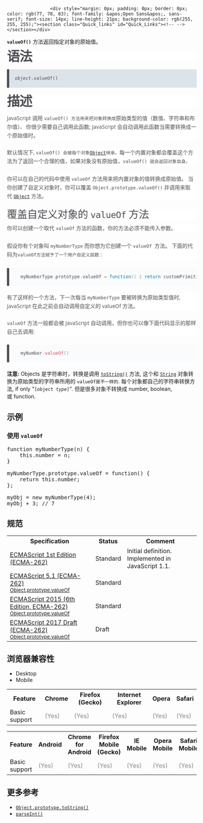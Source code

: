 
                
                  
                    <div style="margin: 0px; padding: 0px; border: 0px; color: rgb(77, 78, 83); font-family: &apos;Open Sans&apos;, sans-serif; font-size: 14px; line-height: 21px; background-color: rgb(255, 255, 255);"><section class="Quick_links" id="Quick_Links"><!-- --></section></div>

<p><code><strong>valueOf()</strong></code>&#xA0;&#x65B9;&#x6CD5;&#x8FD4;&#x56DE;&#x6307;&#x5B9A;&#x5BF9;&#x8C61;&#x7684;&#x539F;&#x59CB;&#x503C;&#x3002;</p>

<h2 name="Syntax" style="margin: 0px 0px 20px; padding: 0px; border: 0px; font-family: &apos;Open Sans&apos;, sans-serif; line-height: 30px; font-size: 2.14285714285714rem; letter-spacing: -1px; color: rgb(77, 78, 83); background-color: rgb(255, 255, 255);" id="Syntax">&#x8BED;&#x6CD5;</h2>

<pre class="syntaxbox" style="margin-top: 0px; margin-bottom: 20px; padding: 15px; border-width: 0px 0px 0px 6px; border-left-style: solid; font-family: Consolas, Monaco, &apos;Andale Mono&apos;, monospace; font-size: 14px; line-height: 19px; color: rgb(77, 78, 83); overflow: auto; white-space: normal; background: rgb(221, 228, 233);"><code style="margin: 0px; padding: 0px; border: 0px; font-style: inherit; font-weight: inherit; font-family: Consolas, Monaco, &apos;Andale Mono&apos;, monospace;"><em><var>object</var></em>.valueOf()</code></pre>

<h2 name="Description" style="margin: 0px 0px 20px; padding: 0px; border: 0px; font-family: &apos;Open Sans&apos;, sans-serif; line-height: 30px; font-size: 2.14285714285714rem; letter-spacing: -1px; color: rgb(77, 78, 83); background-color: rgb(255, 255, 255);" id="Description">&#x63CF;&#x8FF0;</h2>

<p style="margin: 0px 0px 24px; padding: 0px; border: 0px; color: rgb(77, 78, 83); font-family: &apos;Open Sans&apos;, sans-serif; font-size: 14px; line-height: 21px; background-color: rgb(255, 255, 255);">JavaScript &#x8C03;&#x7528;&#xA0;<code style="margin: 0px; padding: 0px; border: 0px; font-style: inherit; font-weight: inherit; font-family: Consolas, Monaco, &apos;Andale Mono&apos;, monospace;">valueOf()&#xA0;&#x65B9;&#x6CD5;&#x7528;&#x6765;&#x628A;&#x5BF9;&#x8C61;&#x8F6C;&#x6362;&#x6210;</code>&#x539F;&#x59CB;&#x7C7B;&#x578B;&#x7684;&#x503C;&#xFF08;&#x6570;&#x503C;&#x3001;&#x5B57;&#x7B26;&#x4E32;&#x548C;&#x5E03;&#x5C14;&#x503C;&#xFF09;<code style="margin: 0px; padding: 0px; border: 0px; font-style: inherit; font-weight: inherit; font-family: Consolas, Monaco, &apos;Andale Mono&apos;, monospace;">&#x3002;</code>&#xA0;&#x4F60;&#x5F88;&#x5C11;&#x9700;&#x8981;&#x81EA;&#x5DF1;&#x8C03;&#x7528;&#x6B64;&#x51FD;&#x6570;; JavaScript &#x4F1A;&#x81EA;&#x52A8;&#x8C03;&#x7528;&#x6B64;&#x51FD;&#x6570;&#x5F53;&#x9700;&#x8981;&#x8F6C;&#x6362;&#x6210;&#x4E00;&#x4E2A;&#x539F;&#x59CB;&#x503C;&#x65F6;&#x3002;</p>

<p style="margin: 0px 0px 24px; padding: 0px; border: 0px; color: rgb(77, 78, 83); font-family: &apos;Open Sans&apos;, sans-serif; font-size: 14px; line-height: 21px; background-color: rgb(255, 255, 255);">&#x9ED8;&#x8BA4;&#x60C5;&#x51B5;&#x4E0B;, <code style="margin: 0px; padding: 0px; border: 0px; font-style: inherit; font-weight: inherit; font-family: Consolas, Monaco, &apos;Andale Mono&apos;, monospace;">valueOf() &#x4F1A;&#x88AB;&#x6BCF;&#x4E2A;&#x5BF9;&#x8C61;</code><a href="/zh-CN/docs/Web/JavaScript/Reference/Global_Objects/Object" title="Object &#x6784;&#x9020;&#x51FD;&#x6570;&#x521B;&#x5EFA;&#x4E00;&#x4E2A;&#x5BF9;&#x8C61;&#x5305;&#x88C5;&#xFF08;object wrapper&#xFF09;&#x3002;"><code>Object</code></a><code style="margin: 0px; padding: 0px; border: 0px; font-style: inherit; font-weight: inherit; font-family: Consolas, Monaco, &apos;Andale Mono&apos;, monospace;">&#x7EE7;&#x627F;&#x3002;</code>&#x6BCF;&#x4E00;&#x4E2A;&#x5185;&#x7F6E;&#x5BF9;&#x8C61;&#x90FD;&#x4F1A;&#x8986;&#x76D6;&#x8FD9;&#x4E2A;&#x65B9;&#x6CD5;&#x4E3A;&#x4E86;&#x8FD4;&#x56DE;&#x4E00;&#x4E2A;&#x5408;&#x7406;&#x7684;&#x503C;&#xFF0C;&#x5982;&#x679C;&#x5BF9;&#x8C61;&#x6CA1;&#x6709;&#x539F;&#x59CB;&#x503C;&#xFF0C;<code style="margin: 0px; padding: 0px; border: 0px; font-style: inherit; font-weight: inherit; font-family: Consolas, Monaco, &apos;Andale Mono&apos;, monospace;">valueOf() &#x5C31;&#x4F1A;&#x8FD4;&#x56DE;&#x5BF9;&#x8C61;&#x81EA;&#x8EAB;&#x3002;</code></p>

<div class="line-number" style="margin: 1em 0px 0px; border: 0px; position: absolute; left: 0px; right: 0px; line-height: inherit; top: 0px; background: 0px 0px;">&#xA0;</div>

<p style="margin: 0px 0px 24px; padding: 0px; border: 0px; color: rgb(77, 78, 83); font-family: &apos;Open Sans&apos;, sans-serif; font-size: 14px; line-height: 21px; background-color: rgb(255, 255, 255);">&#x4F60;&#x53EF;&#x4EE5;&#x5728;&#x81EA;&#x5DF1;&#x7684;&#x4EE3;&#x7801;&#x4E2D;&#x4F7F;&#x7528;&#xA0;<code style="margin: 0px; padding: 0px; border: 0px; font-style: inherit; font-weight: inherit; font-family: Consolas, Monaco, &apos;Andale Mono&apos;, monospace;">valueOf</code>&#xA0;&#x65B9;&#x6CD5;&#x7528;&#x6765;&#x628A;&#x5185;&#x7F6E;&#x5BF9;&#x8C61;&#x7684;&#x503C;&#x8F6C;&#x6362;&#x6210;&#x539F;&#x59CB;&#x503C;&#x3002; &#x5F53;&#x4F60;&#x521B;&#x5EFA;&#x4E86;&#x81EA;&#x5B9A;&#x4E49;&#x5BF9;&#x8C61;&#x65F6;&#xFF0C;&#x4F60;&#x53EF;&#x4EE5;&#x8986;&#x76D6;&#xA0;<code style="margin: 0px; padding: 0px; border: 0px; font-style: inherit; font-weight: inherit; font-family: Consolas, Monaco, &apos;Andale Mono&apos;, monospace;">Object.prototype.valueOf()</code>&#xA0;&#x5E76;&#x8C03;&#x7528;&#x6765;&#x53D6;&#x4EE3;&#xA0;<a href="/zh-CN/docs/Web/JavaScript/Reference/Global_Objects/Object" title="Object &#x6784;&#x9020;&#x51FD;&#x6570;&#x521B;&#x5EFA;&#x4E00;&#x4E2A;&#x5BF9;&#x8C61;&#x5305;&#x88C5;&#xFF08;object wrapper&#xFF09;&#x3002;"><code>Object</code></a> &#x65B9;&#x6CD5;&#x3002;</p>

<h3 id="&#x8986;&#x76D6;&#x81EA;&#x5B9A;&#x4E49;&#x5BF9;&#x8C61;&#x7684;_valueOf_&#x65B9;&#x6CD5;" style="margin: 0px 0px 12px; padding: 0px; border: 0px; font-weight: 200; font-family: &apos;Open Sans&apos;, sans-serif; line-height: 24px; font-size: 1.71428571428571rem; letter-spacing: -0.5px; color: rgb(77, 78, 83); background-color: rgb(255, 255, 255);">&#x8986;&#x76D6;&#x81EA;&#x5B9A;&#x4E49;&#x5BF9;&#x8C61;&#x7684;&#xA0;<code style="margin: 0px; padding: 0px; border: 0px; font-style: inherit; font-weight: inherit; font-family: Consolas, Monaco, &apos;Andale Mono&apos;, monospace;">valueOf</code>&#xA0;&#x65B9;&#x6CD5;</h3>

<p style="margin: 0px 0px 24px; padding: 0px; border: 0px; color: rgb(77, 78, 83); font-family: &apos;Open Sans&apos;, sans-serif; font-size: 14px; line-height: 21px; background-color: rgb(255, 255, 255);">&#x4F60;&#x53EF;&#x4EE5;&#x521B;&#x5EFA;&#x4E00;&#x4E2A;&#x53D6;&#x4EE3;&#xA0;<code style="margin: 0px; padding: 0px; border: 0px; font-style: inherit; font-weight: inherit; font-family: Consolas, Monaco, &apos;Andale Mono&apos;, monospace;">valueOf</code>&#xA0;&#x65B9;&#x6CD5;&#x7684;&#x51FD;&#x6570;&#xFF0C;&#x4F60;&#x7684;&#x65B9;&#x6CD5;&#x5FC5;&#x987B;&#x4E0D;&#x80FD;&#x4F20;&#x5165;&#x53C2;&#x6570;&#x3002;</p>

<p style="margin: 0px 0px 24px; padding: 0px; border: 0px; color: rgb(77, 78, 83); font-family: &apos;Open Sans&apos;, sans-serif; font-size: 14px; line-height: 21px; background-color: rgb(255, 255, 255);">&#x5047;&#x8BBE;&#x4F60;&#x6709;&#x4E2A;&#x5BF9;&#x8C61;&#x53EB;&#xA0;<code style="margin: 0px; padding: 0px; border: 0px; font-style: inherit; font-weight: inherit; font-family: Consolas, Monaco, &apos;Andale Mono&apos;, monospace;">myNumberType</code>&#xA0;&#x800C;&#x4F60;&#x60F3;&#x4E3A;&#x5B83;&#x521B;&#x5EFA;&#x4E00;&#x4E2A;&#xA0;<code>valueOf&#xA0;</code>&#x65B9;&#x6CD5;&#x3002;&#xA0;&#x4E0B;&#x9762;&#x7684;&#x4EE3;&#x7801;&#x4E3A;<code style="margin: 0px; padding: 0px; border: 0px; font-style: inherit; font-weight: inherit; font-family: Consolas, Monaco, &apos;Andale Mono&apos;, monospace;">valueOf&#x65B9;&#x6CD5;&#x8D4B;&#x4E88;&#x4E86;&#x4E00;&#x4E2A;&#x7528;&#x6237;&#x81EA;&#x5B9A;&#x4E49;&#x51FD;&#x6570;&#xFF1A;</code></p>

<pre class="brush: js  language-js" style="margin-top: 0px; margin-bottom: 20px; padding: 1em 0px 1em 30px; border-width: 0px 0px 0px 6px; border-left-style: solid; font-family: Consolas, Monaco, &apos;Andale Mono&apos;, monospace; font-size: 14px; line-height: 19px; color: rgb(77, 78, 83); overflow: auto; direction: ltr; white-space: normal; position: relative; text-shadow: none; background: 50% 0% rgb(250, 251, 252);"><code class="language-js" style="margin: 0px; padding: 0px; border: 0px; font-style: inherit; font-weight: inherit; font-family: Consolas, Monaco, &apos;Andale Mono&apos;, monospace; direction: ltr; white-space: pre; text-shadow: none;">myNumberType<span class="punctuation token" style="border: 0px; color: #999999; margin: 0px; padding: 0px;">.</span>prototype<span class="punctuation token" style="border: 0px; color: #999999; margin: 0px; padding: 0px;">.</span>valueOf <span class="operator token" style="background: rgba(255, 255, 255, 0.498039); border: 0px; color: #a67f59; margin: 0px; padding: 0px;">=</span> <span class="keyword token" style="border: 0px; color: #0077aa; margin: 0px; padding: 0px;">function</span><span class="punctuation token" style="border: 0px; color: #999999; margin: 0px; padding: 0px;">(</span><span class="punctuation token" style="border: 0px; color: #999999; margin: 0px; padding: 0px;">)</span> <span class="punctuation token" style="border: 0px; color: #999999; margin: 0px; padding: 0px;">{</span> <span class="keyword token" style="border: 0px; color: #0077aa; margin: 0px; padding: 0px;">return</span> customPrimitiveValue<span class="punctuation token" style="border: 0px; color: #999999; margin: 0px; padding: 0px;">;</span> <span class="punctuation token" style="border: 0px; color: #999999; margin: 0px; padding: 0px;">}</span><span class="punctuation token" style="border: 0px; color: #999999; margin: 0px; padding: 0px;">;</span></code></pre>

<div class="line-number" style="margin: 1em 0px 0px; border: 0px; position: absolute; left: 0px; right: 0px; line-height: inherit; top: 0px; background: 0px 0px;">&#xA0;</div>

<p style="margin: 0px 0px 24px; padding: 0px; border: 0px; color: rgb(77, 78, 83); font-family: &apos;Open Sans&apos;, sans-serif; font-size: 14px; line-height: 21px; background-color: rgb(255, 255, 255);">&#x6709;&#x4E86;&#x8FD9;&#x6837;&#x7684;&#x4E00;&#x4E2A;&#x65B9;&#x6CD5;&#xFF0C;&#x4E0B;&#x4E00;&#x6B21;&#x6BCF;&#x5F53;&#xA0;<code style="margin: 0px; padding: 0px; border: 0px; font-style: inherit; font-weight: inherit; font-family: Consolas, Monaco, &apos;Andale Mono&apos;, monospace;">myNumberType</code>&#xA0;&#x8981;&#x88AB;&#x8F6C;&#x6362;&#x4E3A;&#x539F;&#x59CB;&#x7C7B;&#x578B;&#x503C;&#x65F6;, JavaScript &#x5728;&#x6B64;&#x4E4B;&#x524D;&#x4F1A;&#x81EA;&#x52A8;&#x8C03;&#x7528;&#x81EA;&#x5B9A;&#x4E49;&#x7684; valueOf &#x65B9;&#x6CD5;&#x3002;</p>

<p style="margin: 0px 0px 24px; padding: 0px; border: 0px; color: rgb(77, 78, 83); font-family: &apos;Open Sans&apos;, sans-serif; font-size: 14px; line-height: 21px; background-color: rgb(255, 255, 255);"><code style="margin: 0px; padding: 0px; border: 0px; font-style: inherit; font-weight: inherit; font-family: Consolas, Monaco, &apos;Andale Mono&apos;, monospace;">valueOf</code>&#xA0;&#x65B9;&#x6CD5;&#x4E00;&#x822C;&#x90FD;&#x4F1A;&#x88AB; JavaScript &#x81EA;&#x52A8;&#x8C03;&#x7528;&#xFF0C;&#x4F46;&#x4F60;&#x4E5F;&#x53EF;&#x4EE5;&#x50CF;&#x4E0B;&#x9762;&#x4EE3;&#x7801;&#x663E;&#x793A;&#x7684;&#x90A3;&#x6837;&#x81EA;&#x5DF1;&#x53BB;&#x8C03;&#x7528;:</p>

<pre class="brush: js  language-js" style="margin-top: 0px; margin-bottom: 20px; padding: 1em 0px 1em 30px; border-width: 0px 0px 0px 6px; border-left-style: solid; font-family: Consolas, Monaco, &apos;Andale Mono&apos;, monospace; font-size: 14px; line-height: 19px; color: rgb(77, 78, 83); overflow: auto; direction: ltr; white-space: normal; position: relative; text-shadow: none; background: 50% 0% rgb(250, 251, 252);"><code class="language-js" style="margin: 0px; padding: 0px; border: 0px; font-style: inherit; font-weight: inherit; font-family: Consolas, Monaco, &apos;Andale Mono&apos;, monospace; direction: ltr; white-space: pre; text-shadow: none;">myNumber<span class="punctuation token" style="border: 0px; color: #999999; margin: 0px; padding: 0px;">.</span><span class="function token" style="border: 0px; color: #dd4a68; margin: 0px; padding: 0px;">valueOf<span class="punctuation token" style="border: 0px; color: #999999; margin: 0px; padding: 0px;">(</span></span><span class="punctuation token" style="border: 0px; color: #999999; margin: 0px; padding: 0px;">)</span></code></pre>

<div class="note">
<p dir="ltr"><strong style="border: 0px; margin: 0px; padding: 0px;">&#x6CE8;&#x610F;:</strong>&#xA0;Objects &#x662F;&#x5B57;&#x7B26;&#x4E32;&#x65F6;&#xFF0C;&#x8F6C;&#x6362;&#x662F;&#x8C03;&#x7528;&#xA0;<a href="/zh-CN/docs/Web/JavaScript/Reference/Global_Objects/Object/toString" title="toString() &#x65B9;&#x6CD5;&#x8FD4;&#x56DE;&#x4E00;&#x4E2A;&#x8868;&#x793A;&#x8BE5;&#x5BF9;&#x8C61;&#x7684;&#x5B57;&#x7B26;&#x4E32;&#x3002;"><code>toString()</code></a> &#x65B9;&#x6CD5;, &#x8FD9;&#x4E2A;&#x548C; <a href="/zh-CN/docs/Web/JavaScript/Reference/Global_Objects/String" title="String&#xA0;&#x5168;&#x5C40;&#x5BF9;&#x8C61;&#x662F;&#x7528;&#x6765;&#x6784;&#x9020;&#x5B57;&#x7B26;&#x4E32;&#x5BF9;&#x8C61;&#x6216;&#x5B57;&#x7B26;&#x5E8F;&#x5217;&#x7684;&#x6784;&#x9020;&#x51FD;&#x6570;&#x3002;"><code>String</code></a> &#x5BF9;&#x8C61;&#x8F6C;&#x6362;&#x4E3A;&#x539F;&#x59CB;&#x7C7B;&#x578B;&#x7684;&#x5B57;&#x7B26;&#x4E32;&#x6240;&#x7528;&#x7684;&#xA0;<code style="margin: 0px; padding: 0px; border: 0px; font-style: inherit; font-weight: inherit; font-family: Consolas, Monaco, &apos;Andale Mono&apos;, monospace;">valueOf&#x662F;&#x4E0D;&#x4E00;&#x6837;&#x7684;</code>. &#x6BCF;&#x4E2A;&#x5BF9;&#x8C61;&#x90FD;&#x81EA;&#x5DF1;&#x7684;&#x5B57;&#x7B26;&#x4E32;&#x8F6C;&#x6362;&#x65B9;&#x6CD5;, if only &quot;<code style="margin: 0px; padding: 0px; border: 0px; font-style: inherit; font-weight: inherit; font-family: Consolas, Monaco, &apos;Andale Mono&apos;, monospace;">[object&#xA0;<em>type</em>]</code>&quot;. &#x4F46;&#x662F;&#x5F88;&#x591A;&#x5BF9;&#x8C61;&#x4E0D;&#x8F6C;&#x6362;&#x6210;&#xA0;number, boolean, &#x6216;&#xA0;function.</p>
</div>

<h2 id="&#x793A;&#x4F8B;">&#x793A;&#x4F8B;</h2>

<h3 id="&#x4F7F;&#x7528;_valueOf">&#x4F7F;&#x7528;&#xA0;<code>valueOf</code></h3>

<pre>function myNumberType(n) {
    this.number = n;
}

myNumberType.prototype.valueOf = function() {
    return this.number;
};

myObj = new myNumberType(4);
myObj + 3; // 7</pre>

<h2 id="&#x89C4;&#x8303;">&#x89C4;&#x8303;</h2>

<table class="standard-table">
 <tbody>
  <tr>
   <th scope="col">Specification</th>
   <th scope="col">Status</th>
   <th scope="col">Comment</th>
  </tr>
  <tr>
   <td><a href="http://www.ecma-international.org/publications/files/ECMA-ST-ARCH/ECMA-262,%201st%20edition,%20June%201997.pdf" class="external" lang="en" hreflang="en" title="ECMAScript 1st Edition (ECMA-262)">ECMAScript 1st Edition (ECMA-262)</a></td>
   <td><span class="spec-Standard">Standard</span></td>
   <td>Initial definition. Implemented in JavaScript 1.1.</td>
  </tr>
  <tr>
   <td><a href="http://www.ecma-international.org/ecma-262/5.1/#sec-15.2.4.4" class="external" lang="en" hreflang="en">ECMAScript 5.1 (ECMA-262)<br><small lang="zh-CN">Object.prototype.valueOf</small></a></td>
   <td><span class="spec-Standard">Standard</span></td>
   <td>&#xA0;</td>
  </tr>
  <tr>
   <td><a href="http://www.ecma-international.org/ecma-262/6.0/#sec-object.prototype.valueof" class="external" lang="en" hreflang="en">ECMAScript 2015 (6th Edition, ECMA-262)<br><small lang="zh-CN">Object.prototype.valueOf</small></a></td>
   <td><span class="spec-Standard">Standard</span></td>
   <td>&#xA0;</td>
  </tr>
  <tr>
   <td><a href="https://tc39.github.io/ecma262/#sec-object.prototype.valueof" class="external" lang="en" hreflang="en">ECMAScript 2017 Draft (ECMA-262)<br><small lang="zh-CN">Object.prototype.valueOf</small></a></td>
   <td><span class="spec-Draft">Draft</span></td>
   <td>&#xA0;</td>
  </tr>
 </tbody>
</table>

<h2 id="&#x6D4F;&#x89C8;&#x5668;&#x517C;&#x5BB9;&#x6027;">&#x6D4F;&#x89C8;&#x5668;&#x517C;&#x5BB9;&#x6027;</h2>

<div><div class="htab">
    <a name="AutoCompatibilityTable" id="AutoCompatibilityTable"></a>
    <ul>
        <li class="selected"><a>Desktop</a></li>
        <li><a>Mobile</a></li>
    </ul>
</div></div>

<div id="compat-desktop">
<table class="compat-table">
 <tbody>
  <tr>
   <th>Feature</th>
   <th>Chrome</th>
   <th>Firefox (Gecko)</th>
   <th>Internet Explorer</th>
   <th>Opera</th>
   <th>Safari</th>
  </tr>
  <tr>
   <td>Basic support</td>
   <td><span title="Please update this with the earliest version of support." style="color: #888;">(Yes)</span></td>
   <td><span title="Please update this with the earliest version of support." style="color: #888;">(Yes)</span></td>
   <td><span title="Please update this with the earliest version of support." style="color: #888;">(Yes)</span></td>
   <td><span title="Please update this with the earliest version of support." style="color: #888;">(Yes)</span></td>
   <td><span title="Please update this with the earliest version of support." style="color: #888;">(Yes)</span></td>
  </tr>
 </tbody>
</table>
</div>

<div id="compat-mobile">
<table class="compat-table">
 <tbody>
  <tr>
   <th>Feature</th>
   <th>Android</th>
   <th>Chrome for Android</th>
   <th>Firefox Mobile (Gecko)</th>
   <th>IE Mobile</th>
   <th>Opera Mobile</th>
   <th>Safari Mobile</th>
  </tr>
  <tr>
   <td>Basic support</td>
   <td><span title="Please update this with the earliest version of support." style="color: #888;">(Yes)</span></td>
   <td><span title="Please update this with the earliest version of support." style="color: #888;">(Yes)</span></td>
   <td><span title="Please update this with the earliest version of support." style="color: #888;">(Yes)</span></td>
   <td><span title="Please update this with the earliest version of support." style="color: #888;">(Yes)</span></td>
   <td><span title="Please update this with the earliest version of support." style="color: #888;">(Yes)</span></td>
   <td><span title="Please update this with the earliest version of support." style="color: #888;">(Yes)</span></td>
  </tr>
 </tbody>
</table>
</div>

<h2 id="&#x66F4;&#x591A;&#x53C2;&#x8003;">&#x66F4;&#x591A;&#x53C2;&#x8003;</h2>

<ul>
 <li><a href="/zh-CN/docs/Web/JavaScript/Reference/Global_Objects/Object/toString" title="toString() &#x65B9;&#x6CD5;&#x8FD4;&#x56DE;&#x4E00;&#x4E2A;&#x8868;&#x793A;&#x8BE5;&#x5BF9;&#x8C61;&#x7684;&#x5B57;&#x7B26;&#x4E32;&#x3002;"><code>Object.prototype.toString()</code></a></li>
 <li><a href="/zh-CN/docs/Web/JavaScript/Reference/Global_Objects/parseInt" title="&#x6982;&#x8FF0;"><code>parseInt()</code></a></li>
</ul>
                  
                
              